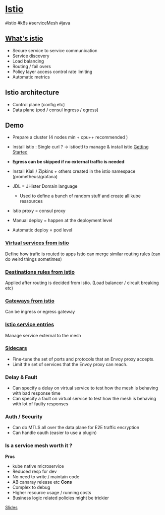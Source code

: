 # [Istio](https://istio.io/)
#istio #k8s #serviceMesh #java
## [What's istio](https://istio.io/latest/about/service-mesh/)

- Secure service to service communication
- Service discovery
- Load balancing
- Routing / fail overs
- Policy layer access control rate limiting
- Automatic metrics  

## Istio architecture

- Control plane (config etc)
- Data plane (pod / consul ingress / egress)

## Demo

- Prepare a cluster (4 nodes min + cpu++ recommended )

- Install istio : Single curl ? -> istioctl to manage & install istio [Getting Started](https://istio.io/latest/docs/setup/getting-started/)

- **Egress can be skipped if no external traffic is needed**  

- Install Kiali / Zipkins + others created in the istio namespace (prometheus/grafana)

- JDL = JHister Domain language
	- Used to define a bunch of random stuff and create all kube ressources

- Istio proxy = consul proxy

- Manual deploy = happen at the deployment level  

- Automatic deploy = pod level
  

### [Virtual services from istio](https://istio.io/latest/docs/concepts/traffic-management/#virtual-services)
Define how trafic is routed to apps
Istio can merge similar routing rules (can do weird things sometimes)

<div style="page-break-after: always;"></div>

### [Destinations rules from istio](https://istio.io/latest/docs/concepts/traffic-management/#destination-rules)
Applied after routing is decided from istio. (Load balancer / circuit breaking etc)  

### [Gateways from istio](https://istio.io/latest/docs/concepts/traffic-management/#gateways)
Can be ingress or egress gateway

### [Istio service entries](https://istio.io/latest/docs/concepts/traffic-management/#service-entries)
Manage service external to the mesh

### [Sidecars](https://istio.io/latest/docs/concepts/traffic-management/#sidecars)
-   Fine-tune the set of ports and protocols that an Envoy proxy accepts.
-   Limit the set of services that the Envoy proxy can reach.

### Delay & Fault
- Can specify a delay on virtual service to test how the mesh is behaving with bad response time
- Can specify a fault on virtual service to test how the mesh is behaving with lot of faulty responses

### Auth / Security
+ Can do MTLS all over the data plane for E2E traffic encryption
+ Can handle oauth (easier to use a plugin)

### Is a service mesh worth it ?
**Pros**
- kube native microservice
- Reduced resp for dev
- No need to write / maintain code 
- AB canaray release etc
**Cons**
- Complex to debug
- Higher resource usage / running costs
- Business logic related policies might be trickier

[Slides](https://speakerdeck.com/deepu105/build-and-deploy-cloud-native-java-microservices-on-kubernetes-with-istio-service-mesh)
